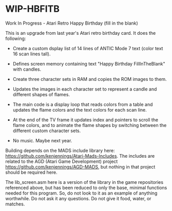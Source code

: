 # WIP-HBFITB
Work In Progress - Atari Retro Happy Birthday (fill in the blank) 

This is an upgrade from last year's Atari retro birthday card.  It does the following:

* Create a custom dsplay list of 14 lines of ANTIC Mode 7 text (color text 16 scan lines tall).

* Defines screen memory containing text "Happy Birthday FillInTheBlank" with candles.

* Create three character sets in RAM and copies the ROM images to them.

* Updates the images in each character set to represent a candle and different shapes of flames.

* The main code is a display loop that reads colors from a table and updates the flame colors and the text colors for each scan line.

* At the end of the TV frame it updates index and pointers to scroll the flame colors, and to animate the flame shapes by switching between the different custom character sets.

* No music.  Maybe next year.

Building depends on the MADS include library here: https://github.com/kenjennings/Atari-Mads-Includes.   The includes are related to the AGD (Atari Game Development) project https://github.com/kenjennings/AGD-MADS, but nothing in that project should be required here.

The lib_screen.asm here is a version of the library in the game repositories referenced above, but has been reduced to only the base, minimal functions needed for this program.  So, do not look to it as an example of anything worthwhile.  Do not ask it any questions.  Do not give it food, water, or matches.
 

